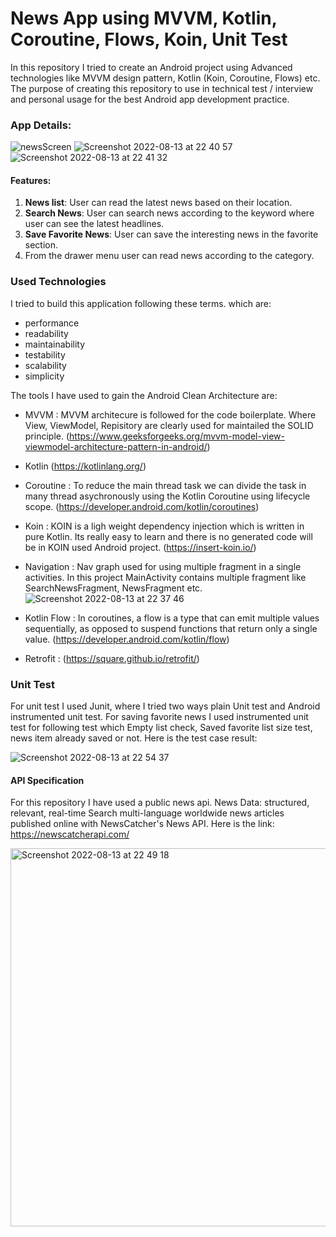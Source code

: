 # News App using MVVM, Kotlin, Coroutine, Flows, Koin, Unit Test

In this repository I tried to create an Android project using Advanced technologies like MVVM design pattern, Kotlin (Koin, Coroutine, Flows) etc. The purpose of creating this repository to use in technical test / interview and personal usage for the best Android app development practice.

### App Details:

![newsScreen](https://user-images.githubusercontent.com/11981999/184511606-46f6e8d5-4e9e-45f2-ba04-d74442626f35.png)
![Screenshot 2022-08-13 at 22 40 57](https://user-images.githubusercontent.com/11981999/184511633-5042d6ec-44f7-4120-8577-973606a884a8.png)
![Screenshot 2022-08-13 at 22 41 32](https://user-images.githubusercontent.com/11981999/184511648-658c1d5c-96aa-4186-acf1-9d9cd7229482.png)

#### Features:
1. <b>News list</b>: User can read the latest news based on their location.
2. <b>Search News</b>: User can search news according to the keyword where user can see the latest headlines.
3. <b>Save Favorite News</b>: User can save the interesting news in the favorite section.
4. From the drawer menu user can read news according to the category.

### Used Technologies

I tried to build this application following these terms. which are:

- performance
- readability
- maintainability
- testability
- scalability
- simplicity

The tools I have used to gain the Android Clean Architecture are:

- MVVM :  MVVM architecure is followed for the code boilerplate. Where View, ViewModel, Repisitory are clearly used for maintailed the SOLID principle. (https://www.geeksforgeeks.org/mvvm-model-view-viewmodel-architecture-pattern-in-android/)
- Kotlin (https://kotlinlang.org/)
- Coroutine : To reduce the main thread task we can divide the task in many thread asychronously using the Kotlin Coroutine using lifecycle scope. (https://developer.android.com/kotlin/coroutines)
- Koin : KOIN is a ligh weight dependency injection which is written in pure Kotlin. Its really easy to learn and there is no generated code will be in KOIN used Android project. (https://insert-koin.io/)
- Navigation : Nav graph used for using multiple fragment in a single activities. In this project MainActivity contains multiple fragment like SearchNewsFragment, NewsFragment etc.
![Screenshot 2022-08-13 at 22 37 46](https://user-images.githubusercontent.com/11981999/184511562-6c92506f-dec3-43c3-a042-fd7489ce3f43.png)

- Kotlin Flow : In coroutines, a flow is a type that can emit multiple values sequentially, as opposed to suspend functions that return only a single value. (https://developer.android.com/kotlin/flow)
- Retrofit : (https://square.github.io/retrofit/)

### Unit Test
For unit test I used Junit, where I tried two ways plain Unit test and Android instrumented unit test. For saving favorite news I used instrumented unit test for following test which Empty list check, Saved favorite list size test, news item already saved or not. Here is the test case result:

![Screenshot 2022-08-13 at 22 54 37](https://user-images.githubusercontent.com/11981999/184511947-3c0fe405-5ac3-4be8-a7ff-6925cc1f90bf.png)


#### API Specification
For this repository I have used a public news api. News Data: structured, relevant, real-time Search multi-language worldwide news articles published online with NewsCatcher's News API. Here is the link: https://newscatcherapi.com/

<img width="605" alt="Screenshot 2022-08-13 at 22 49 18" src="https://user-images.githubusercontent.com/11981999/184511836-3e0e156d-0de2-4a2b-9d32-d2a52a4303dd.png">
